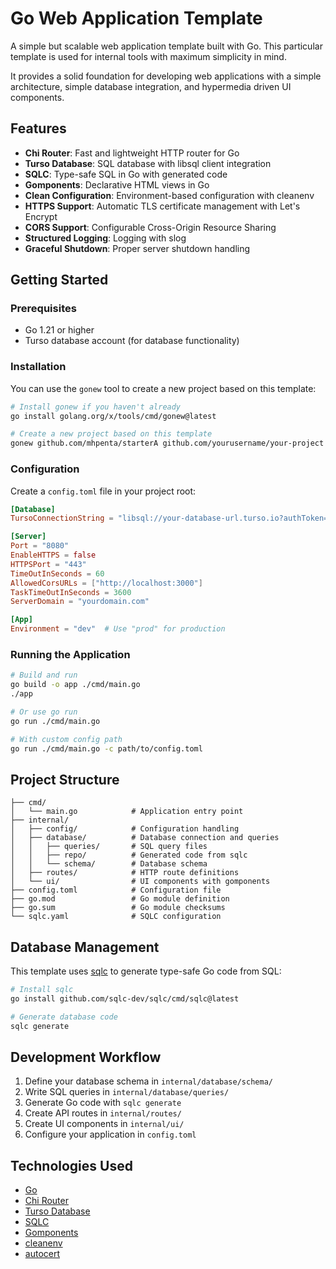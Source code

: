 # Go Web Application Template

A simple but scalable web application template built with Go. This particular template is used for internal tools with maximum simplicity in mind.

It provides a solid foundation for developing web applications with a simple architecture, simple database integration, and hypermedia driven UI components.

## Features

- **Chi Router**: Fast and lightweight HTTP router for Go
- **Turso Database**: SQL database with libsql client integration
- **SQLC**: Type-safe SQL in Go with generated code
- **Gomponents**: Declarative HTML views in Go
- **Clean Configuration**: Environment-based configuration with cleanenv
- **HTTPS Support**: Automatic TLS certificate management with Let's Encrypt
- **CORS Support**: Configurable Cross-Origin Resource Sharing
- **Structured Logging**: Logging with slog
- **Graceful Shutdown**: Proper server shutdown handling

## Getting Started

### Prerequisites

- Go 1.21 or higher
- Turso database account (for database functionality)

### Installation

You can use the `gonew` tool to create a new project based on this template:

```bash
# Install gonew if you haven't already
go install golang.org/x/tools/cmd/gonew@latest

# Create a new project based on this template
gonew github.com/mhpenta/starterA github.com/yourusername/your-project
```

### Configuration

Create a `config.toml` file in your project root:

```toml
[Database]
TursoConnectionString = "libsql://your-database-url.turso.io?authToken=your-auth-token"

[Server]
Port = "8080"
EnableHTTPS = false
HTTPSPort = "443"
TimeOutInSeconds = 60
AllowedCorsURLs = ["http://localhost:3000"]
TaskTimeOutInSeconds = 3600
ServerDomain = "yourdomain.com"

[App]
Environment = "dev"  # Use "prod" for production
```

### Running the Application

```bash
# Build and run
go build -o app ./cmd/main.go
./app

# Or use go run
go run ./cmd/main.go

# With custom config path
go run ./cmd/main.go -c path/to/config.toml
```

## Project Structure

```
├── cmd/
│   └── main.go            # Application entry point
├── internal/
│   ├── config/            # Configuration handling
│   ├── database/          # Database connection and queries
│   │   ├── queries/       # SQL query files
│   │   ├── repo/          # Generated code from sqlc
│   │   └── schema/        # Database schema
│   ├── routes/            # HTTP route definitions
│   └── ui/                # UI components with gomponents
├── config.toml            # Configuration file
├── go.mod                 # Go module definition
├── go.sum                 # Go module checksums
└── sqlc.yaml              # SQLC configuration
```

## Database Management

This template uses [sqlc](https://sqlc.dev/) to generate type-safe Go code from SQL:

```bash
# Install sqlc
go install github.com/sqlc-dev/sqlc/cmd/sqlc@latest

# Generate database code
sqlc generate
```

## Development Workflow

1. Define your database schema in `internal/database/schema/`
2. Write SQL queries in `internal/database/queries/`
3. Generate Go code with `sqlc generate`
4. Create API routes in `internal/routes/`
5. Create UI components in `internal/ui/`
6. Configure your application in `config.toml`

## Technologies Used

- [Go](https://golang.org/)
- [Chi Router](https://github.com/go-chi/chi)
- [Turso Database](https://turso.tech/)
- [SQLC](https://sqlc.dev/)
- [Gomponents](https://github.com/maragudk/gomponents)
- [cleanenv](https://github.com/ilyakaznacheev/cleanenv)
- [autocert](https://golang.org/x/crypto/acme/autocert)
